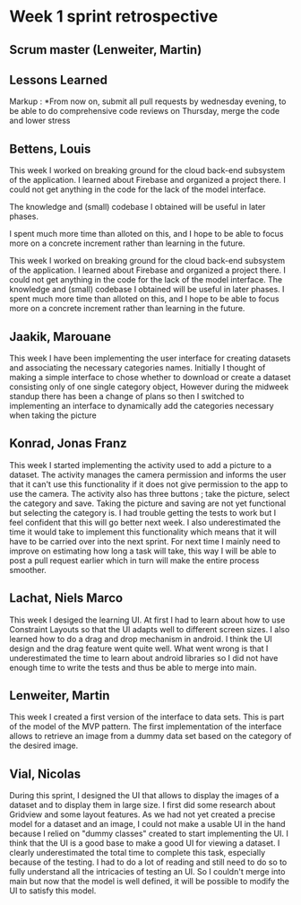 # Week 1 sprint retrospective

## Scrum master (Lenweiter, Martin)

## Lessons Learned
Markup : *From now on, submit all pull requests by wednesday evening, to be able to do comprehensive code reviews on Thursday, merge the code and lower stress



## Bettens, Louis
This week I worked on breaking ground for the cloud back-end subsystem of the application. I learned about Firebase and organized a project there. I could not get anything in the code for the lack of the model interface.

The knowledge and (small) codebase I obtained will be useful in later phases.

I spent much more time than alloted on this, and I hope to be able to focus more on a concrete increment rather than learning in the future.

This week I worked on breaking ground for the cloud back-end subsystem of the application. I learned about Firebase and organized a project there. I could not get anything in the code for the lack of the model interface.
The knowledge and (small) codebase I obtained will be useful in later phases.
I spent much more time than alloted on this, and I hope to be able to focus more on a concrete increment rather than learning in the future.

## Jaakik, Marouane

This week I have been implementing the user interface for creating datasets and associating the necessary categories names. Initially I thought of making a simple interface to chose whether to download or create a dataset consisting only of one single category object, However during the midweek standup there has been a change of plans so then I switched to implementing an interface to dynamically add the categories necessary when taking the picture

## Konrad, Jonas Franz

This week I started implementing the activity used to add a picture to a dataset. The activity manages the camera permission and informs the user that it can't use this functionality if it does not give permission to the app to use the camera. The activity also has three buttons ; take the picture, select the category and save. Taking the picture and saving are not yet functional but selecting the category is. I had trouble getting the tests to work but I feel confident that this will go better next week. I also underestimated the time it would take to implement this functionality which means that it will have to be carried over into the next sprint. For next time I mainly need to improve on estimating how long a task will take, this way I will be able to post a pull request earlier which in turn will make the entire process smoother.

## Lachat, Niels Marco

This week I desiged the learning UI. At first I had to learn about how to use Constraint Layouts so that the UI adapts well to different screen sizes. I also learned how to do a drag and drop mechanism in android. I think the UI design and the drag feature went quite well. What went wrong is that I underestimated the time to learn about android libraries so I did not have enough time to write the tests and thus be able to merge into main.

## Lenweiter, Martin

This week I created a first version of the interface to data sets. This is part of the model of the MVP pattern. The first implementation of the interface allows to retrieve an image from a dummy data set based on the category of the desired image.

## Vial, Nicolas

During this sprint, I designed the UI that allows to display the images of a dataset and to display them in large size.
I first did some research about Gridview and some layout features.
As we had not yet created a precise model for a dataset and an image, I could not make a usable UI in the hand because I relied on "dummy classes" created to start implementing the UI. I think that the UI is a good base to make a good UI for viewing a dataset.
I clearly underestimated the total time to complete this task, especially because of the testing. I had to do a lot of reading and still need to do so to fully understand all the intricacies of testing an UI.
So I couldn't merge into main but now that the model is well defined, it will be possible to modify the UI to satisfy this model.
